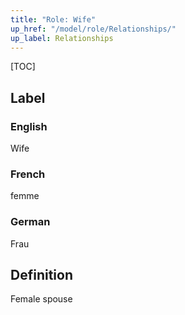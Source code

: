 ```yaml
---
title: "Role: Wife"
up_href: "/model/role/Relationships/"
up_label: Relationships
---
```


[TOC]

## Label

### English
Wife

### French
femme

### German
Frau

## Definition
Female spouse
